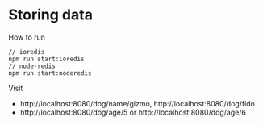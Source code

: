 # Storing data

How to run

```
// ioredis
npm run start:ioredis
// node-redis
npm run start:noderedis
```

Visit

- http://localhost:8080/dog/name/gizmo, http://localhost:8080/dog/fido
- http://localhost:8080/dog/age/5 or http://localhost:8080/dog/age/6